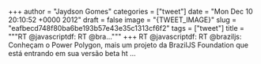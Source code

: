 
+++
author = "Jaydson Gomes"
categories = ["tweet"]
date = "Mon Dec 10 20:10:52 +0000 2012"
draft = false
image = "{TWEET_IMAGE}"
slug = "eafbecd748f80ba6be193b57e43e35c1313cf6f2"
tags = ["tweet"]
title = """RT @javascriptdf: RT @bra..."""
+++
RT @javascriptdf: RT @braziljs: Conheçam o Power Polygon, mais um projeto da BrazilJS Foundation que está entrando em sua versão beta ht ...

